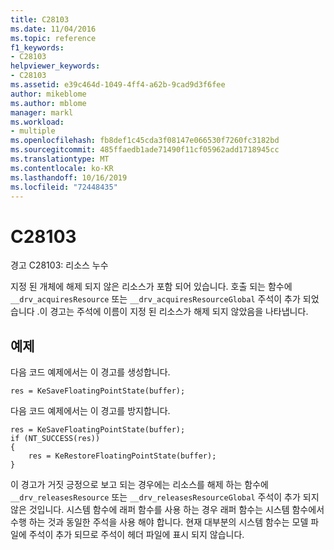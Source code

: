 ```yaml
---
title: C28103
ms.date: 11/04/2016
ms.topic: reference
f1_keywords:
- C28103
helpviewer_keywords:
- C28103
ms.assetid: e39c464d-1049-4ff4-a62b-9cad9d3f6fee
author: mikeblome
ms.author: mblome
manager: markl
ms.workload:
- multiple
ms.openlocfilehash: fb8def1c45cda3f08147e066530f7260fc3182bd
ms.sourcegitcommit: 485ffaedb1ade71490f11cf05962add1718945cc
ms.translationtype: MT
ms.contentlocale: ko-KR
ms.lasthandoff: 10/16/2019
ms.locfileid: "72448435"
---
```

# <a name="c28103"></a>C28103
경고 C28103: 리소스 누수

 지정 된 개체에 해제 되지 않은 리소스가 포함 되어 있습니다. 호출 되는 함수에 `__drv_acquiresResource` 또는 `__drv_acquiresResourceGlobal` 주석이 추가 되었습니다 .이 경고는 주석에 이름이 지정 된 리소스가 해제 되지 않았음을 나타냅니다.

## <a name="example"></a>예제
 다음 코드 예제에서는 이 경고를 생성합니다.

```
res = KeSaveFloatingPointState(buffer);
```

 다음 코드 예제에서는 이 경고를 방지합니다.

```
res = KeSaveFloatingPointState(buffer);
if (NT_SUCCESS(res))
{
    res = KeRestoreFloatingPointState(buffer);
}
```

 이 경고가 거짓 긍정으로 보고 되는 경우에는 리소스를 해제 하는 함수에 `__drv_releasesResource` 또는 `__drv_releasesResourceGlobal` 주석이 추가 되지 않은 것입니다. 시스템 함수에 래퍼 함수를 사용 하는 경우 래퍼 함수는 시스템 함수에서 수행 하는 것과 동일한 주석을 사용 해야 합니다. 현재 대부분의 시스템 함수는 모델 파일에 주석이 추가 되므로 주석이 헤더 파일에 표시 되지 않습니다.
